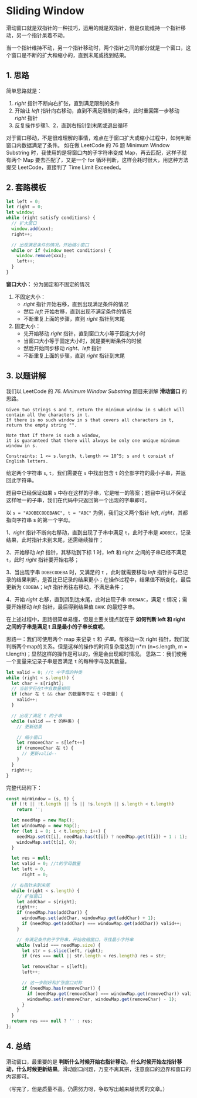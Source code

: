 # Sliding Window

滑动窗口就是双指针的一种技巧，运用的就是双指针，但是仅能维持一个指针移动，另一个指针呆着不动。

当一个指针维持不动，另一个指针移动时，两个指针之间的部分就是一个窗口，这个窗口是不断的扩大和缩小的，直到末尾或找到结果。

## 1. 思路

简单思路就是：

1. *right* 指针不断向右扩张，直到满足限制的条件
2. 开始让 *left* 指针向右移动，直到不满足限制的条件，此时重回第一步移动 *right* 指针
3. 反复操作步骤1、2，直到右指针到末尾或退出循环

对于窗口移动，不是很难理解的事情，难点在于窗口扩大或缩小过程中，如何判断窗口内数据满足了条件。
如在做 LeetCode 的 76 题 Minimum Window Substring 时，我使用的是将窗口内的子字符串变成 Map，再去匹配，这样子就有两个 Map 要去匹配了，又是一个 for 循环判断，这样会耗时很大，用这种方法提交 LeetCode，直接判了 Time Limit Exceeded。

## 2. 套路模板

```javascript
let left = 0;
let right = 0;
let window;
while (right satisfy conditions) {
  // 扩大窗口
  window.add(xxx);
  right++;

  // 出现满足条件的情况，开始缩小窗口
  while or if (window meet conditions) {
    window.remove(xxx);
    left++;
  }
}
```

**窗口大小：** 分为固定和不固定的情况

1. 不固定大小：
   * *right* 指针开始右移，直到出现满足条件的情况
   * 然后 *left* 开始右移，直到出现不满足条件的情况
   * 不断重复上面的步骤，直到 *right* 指针到末尾
2. 固定大小：
   * 先开始移动 *right* 指针，直到窗口大小等于固定大小时
   * 当窗口大小等于固定大小时，就是要判断条件的时候
   * 然后开始同步移动 *right*、*left* 指针
   * 不断重复上面的步骤，直到 *right* 指针到末尾

## 3. 以题讲解

我们以 LeetCode 的 *76. Minimum Window Substring* 题目来讲解 **滑动窗口** 的思路。

```text
Given two strings s and t, return the minimum window in s which will contain all the characters in t.
If there is no such window in s that covers all characters in t, return the empty string "".

Note that If there is such a window,
it is guaranteed that there will always be only one unique minimum window in s.

Constraints: 1 <= s.length, t.length <= 10^5; s and t consist of English letters.
```

给定两个字符串 `s`, `t`，我们需要在 `s` 中找出包含 `t` 的全部字符的最小子串，并返回此字符串。

题目中已经保证如果 `s` 中存在这样的子串，它是唯一的答案；题目中可以不保证这样唯一的子串，我们在代码中只返回第一个出现的字串即可。

以 `s = "ADOBECODEBANC", t = "ABC"` 为例，我们定义两个指针 *left*, *right*，其都指向字符串 s 的第一个字母。

1、*right* 指针不断向右移动，直到出现了子串中满足 `t`，此时子串是 `ADOBEC`，记录结果，此时指针未到末尾，还需继续操作；

2、开始移动 *left* 指针，其移动到下标 1 时，left 和 right 之间的子串已经不满足 `t`，此时 *right* 指针要开始右移；

3、当出现字串 `DOBECODEBA` 时，又满足的 `t` ，此时就需要移动 *left* 指针并与已记录的结果判断，是否比已记录的结果更小；在操作过程中，结果值不断变化，最后更新为 `CODEBA`；*left* 指针再往右移动，不满足条件；

4、开始 *right* 右移，直到其到达末尾，此时出现子串 `ODEBANC`，满足 `t` 情况；需要开始移动 *left* 指针，最后得到结果值 `BANC` 的最短字串。

在上述过程中，思路很简单易懂，但是主要关键点就在于 **如何判断 left 和 right 之间的子串是满足 t 且是最小的子串长度呢**。

思路一：我们可使用两个 map 来记录 `t` 和 *子串*，每移动一次 right 指针，我们就判断两个map的关系。但是这样的操作的时间复杂度达到 n*m (n=s.length, m = t.length)；显然这样的操作是可以的，但是会出现超时情况。
思路二：我们使用一个变量来记录子串是否满足 `t` 的每种字母及其数量。

```javascript
let valid = 0; //t 中字母的种类
while (right < s.length) {
  let char = s[right];
  // 当前字符在t中且数量相同
  if (char 在 t && char 的数量等于在 t 中数量) {
    valid++;
  }

  // 出现了满足 t 的子串
  while (valid == t 的种类) {
    // 更新结果

    // 缩小窗口
    let removeChar = s[left++]
    if (removeChar 在 t) {
      // 更新valid--
    }
  }
  right++;
}
```

完整代码附下：

```javascript
const minWindow = (s, t) {
  if (!t || !t.length || !s || !s.length || s.length < t.length)
    return '';

  let needMap = new Map();
  let windowMap = new Map();
  for (let i = 0; i < t.length; i++) {
    needMap.set(t[i], needMap.has(t[i]) ? needMap.get(t[i]) + 1 : 1);
    windowMap.set(t[i], 0);
  }

  let res = null;
  let valid = 0; //t的字母数量
  let left = 0,
      right = 0;

  // 右指针未到末尾
  while (right < s.length) {
    // 扩张窗口
    let addChar = s[right];
    right++;
    if (needMap.has(addChar)) {
      windowMap.set(addChar, windowMap.get(addChar) + 1);
      if (needMap.get(addChar) === windowMap.get(addChar)) valid++;
    }

    // 有满足条件的子字符串，开始收缩窗口，寻找最小字符串
    while (valid === needMap.size) {
      let str = s.slice(left, right);
      if (res === null || str.length < res.length) res = str;

      let removeChar = s[left];
      left++;

      // 这一步刚好和扩张窗口对称
      if (needMap.has(removeChar)) {
        if (needMap.get(removeChar) === windowMap.get(removeChar)) valid--;
        windowMap.set(removeChar, windowMap.get(removeChar) - 1);
      }
    }
  }
  return res === null ? '' : res;
};
```

## 4. 总结

滑动窗口，最重要的是 **判断什么时候开始右指针移动，什么时候开始左指针移动，什么时候更新结果**。滑动窗口问题，万变不离其宗，注意窗口的边界和窗口的内容即可。

（写完了，但是质量不高。仍需努力呀，争取写出越来越优秀的文章。）
